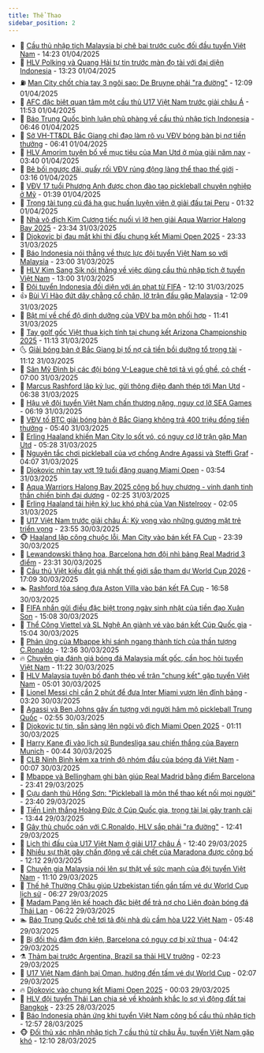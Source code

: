 ```yaml
---
title: Thể Thao
sidebar_position: 2
---
```


<!-- dantri-the-thao:START -->
- 🎡 [Cầu thủ nhập tịch Malaysia bị chê bai trước cuộc đối đầu tuyển Việt Nam](https://dantri.com.vn/the-thao/cau-thu-nhap-tich-malaysia-bi-che-bai-truoc-cuoc-doi-dau-tuyen-viet-nam-20250401202542213.htm) - 14:23 01/04/2025
- 💯 [HLV Polking và Quang Hải tự tin trước màn đọ tài với đại diện Indonesia](https://dantri.com.vn/the-thao/hlv-polking-va-quang-hai-tu-tin-truoc-man-do-tai-voi-dai-dien-indonesia-20250401202235086.htm) - 13:23 01/04/2025
- ⛽️ [Man City chốt chia tay 3 ngôi sao: De Bruyne phải &quot;ra đường&quot;](https://dantri.com.vn/the-thao/man-city-chot-chia-tay-3-ngoi-sao-de-bruyne-phai-ra-duong-20250401190920261.htm) - 12:09 01/04/2025
- 💃 [AFC đặc biệt quan tâm một cầu thủ U17 Việt Nam trước giải châu Á](https://dantri.com.vn/the-thao/afc-dac-biet-quan-tam-mot-cau-thu-u17-viet-nam-truoc-giai-chau-a-20250401181701381.htm) - 11:53 01/04/2025
- 🌈 [Báo Trung Quốc bình luận phũ phàng về cầu thủ nhập tịch Indonesia](https://dantri.com.vn/the-thao/bao-trung-quoc-binh-luan-phu-phang-ve-cau-thu-nhap-tich-indonesia-20250401123738699.htm) - 06:46 01/04/2025
- 🦅 [Sở VH-TT&amp;DL Bắc Giang chỉ đạo làm rõ vụ VĐV bóng bàn bị nợ tiền thưởng](https://dantri.com.vn/the-thao/so-vh-ttdl-bac-giang-chi-dao-lam-ro-vu-vdv-bong-ban-bi-no-tien-thuong-20250401125707428.htm) - 06:41 01/04/2025
- 🌝 [HLV Amorim tuyên bố về mục tiêu của Man Utd ở mùa giải năm nay](https://dantri.com.vn/the-thao/hlv-amorim-tuyen-bo-ve-muc-tieu-cua-man-utd-o-mua-giai-nam-nay-20250401101347981.htm) - 03:40 01/04/2025
- 🚀 [Bê bối ngược đãi, quấy rối VĐV rúng động làng thể thao thế giới](https://dantri.com.vn/the-thao/be-boi-nguoc-dai-quay-roi-vdv-rung-dong-lang-the-thao-the-gioi-20250401101641808.htm) - 03:16 01/04/2025
- 🎉 [VĐV 17 tuổi Phương Anh được chọn đào tạo pickleball chuyên nghiệp ở Mỹ](https://dantri.com.vn/the-thao/vdv-17-tuoi-phuong-anh-duoc-chon-dao-tao-pickleball-chuyen-nghiep-o-my-20250331232354275.htm) - 01:39 01/04/2025
- 📝 [Trọng tài tung cú đá hạ gục huấn luyện viên ở giải đấu tại Peru](https://dantri.com.vn/the-thao/trong-tai-tung-cu-da-ha-guc-huan-luyen-vien-o-giai-dau-tai-peru-20250401074027482.htm) - 01:32 01/04/2025
- 🦄 [Nhà vô địch Kim Cương tiếc nuối vì lỡ hẹn giải Aqua Warrior Halong Bay 2025](https://dantri.com.vn/the-thao/nha-vo-dich-kim-cuong-tiec-nuoi-vi-lo-hen-giai-aqua-warrior-halong-bay-2025-20250331163702402.htm) - 23:34 31/03/2025
- 🎉 [Djokovic bị đau mắt khi thi đấu chung kết Miami Open 2025](https://dantri.com.vn/the-thao/djokovic-bi-dau-mat-khi-thi-dau-chung-ket-miami-open-2025-20250401072505534.htm) - 23:33 31/03/2025
- 💼 [Báo Indonesia nói thẳng về thực lực đội tuyển Việt Nam so với Malaysia](https://dantri.com.vn/the-thao/bao-indonesia-noi-thang-ve-thuc-luc-doi-tuyen-viet-nam-so-voi-malaysia-20250331142609451.htm) - 23:00 31/03/2025
- 🤡 [HLV Kim Sang Sik nói thẳng về việc dùng cầu thủ nhập tịch ở tuyển Việt Nam](https://dantri.com.vn/the-thao/hlv-kim-sang-sik-noi-thang-ve-viec-dung-cau-thu-nhap-tich-o-tuyen-viet-nam-20250331194118312.htm) - 13:00 31/03/2025
- 🦆 [Đội tuyển Indonesia đối diện với án phạt từ FIFA](https://dantri.com.vn/the-thao/doi-tuyen-indonesia-doi-dien-voi-an-phat-tu-fifa-20250331191035538.htm) - 12:10 31/03/2025
- 👍 [Bùi Vĩ Hào đứt dây chằng cổ chân, lỡ trận đấu gặp Malaysia](https://dantri.com.vn/the-thao/bui-vi-hao-dut-day-chang-co-chan-lo-tran-dau-gap-malaysia-20250331192139699.htm) - 12:09 31/03/2025
- 💼 [Bật mí về chế độ dinh dưỡng của VĐV ba môn phối hợp](https://dantri.com.vn/the-thao/bat-mi-ve-che-do-dinh-duong-cua-vdv-ba-mon-phoi-hop-20250331184141705.htm) - 11:41 31/03/2025
- 🦒 [Tay golf gốc Việt thua kịch tính tại chung kết Arizona Championship 2025](https://dantri.com.vn/the-thao/tay-golf-goc-viet-thua-kich-tinh-tai-chung-ket-arizona-championship-2025-20250331144804011.htm) - 11:13 31/03/2025
- 🌜 [Giải bóng bàn ở Bắc Giang bị tố nợ cả tiền bồi dưỡng tổ trọng tài](https://dantri.com.vn/the-thao/giai-bong-ban-o-bac-giang-bi-to-no-ca-tien-boi-duong-to-trong-tai-20250331155527856.htm) - 11:12 31/03/2025
- 🦆 [Sân Mỹ Đình bị các đội bóng V-League chê tơi tả vì gồ ghề, cỏ chết](https://dantri.com.vn/the-thao/san-my-dinh-bi-cac-doi-bong-v-league-che-toi-ta-vi-go-ghe-co-chet-20250331143455683.htm) - 07:00 31/03/2025
- 💪 [Marcus Rashford lập kỷ lục, gửi thông điệp đanh thép tới Man Utd](https://dantri.com.vn/the-thao/marcus-rashford-lap-ky-luc-gui-thong-diep-danh-thep-toi-man-utd-20250331133849916.htm) - 06:38 31/03/2025
- 🧠 [Hậu vệ đội tuyển Việt Nam chấn thương nặng, nguy cơ lỡ SEA Games](https://dantri.com.vn/the-thao/hau-ve-doi-tuyen-viet-nam-chan-thuong-nang-nguy-co-lo-sea-games-20250331123053772.htm) - 06:19 31/03/2025
- 🦄 [VĐV tố BTC giải bóng bàn ở Bắc Giang không trả 400 triệu đồng tiền thưởng](https://dantri.com.vn/the-thao/vdv-to-btc-giai-bong-ban-o-bac-giang-khong-tra-400-trieu-dong-tien-thuong-20250331123011148.htm) - 05:40 31/03/2025
- 🥸 [Erling Haaland khiến Man City lo sốt vó, có nguy cơ lỡ trận gặp Man Utd](https://dantri.com.vn/the-thao/erling-haaland-khien-man-city-lo-sot-vo-co-nguy-co-lo-tran-gap-man-utd-20250331122827987.htm) - 05:28 31/03/2025
- 🤠 [Nguyên tắc chơi pickleball của vợ chồng Andre Agassi và Steffi Graf](https://dantri.com.vn/the-thao/nguyen-tac-choi-pickleball-cua-vo-chong-andre-agassi-va-steffi-graf-20250331110640997.htm) - 04:07 31/03/2025
- 👺 [Djokovic nhìn tay vợt 19 tuổi đăng quang Miami Open](https://dantri.com.vn/the-thao/djokovic-nhin-tay-vot-19-tuoi-dang-quang-miami-open-20250331105019389.htm) - 03:54 31/03/2025
- 📝 [Aqua Warriors Halong Bay 2025 công bố huy chương - vinh danh tinh thần chiến binh đại dương](https://dantri.com.vn/the-thao/aqua-warriors-halong-bay-2025-cong-bo-huy-chuong-vinh-danh-tinh-than-chien-binh-dai-duong-20250331090826958.htm) - 02:25 31/03/2025
- 🦆 [Erling Haaland tái hiện kỷ lục khó phá của Van Nistelrooy](https://dantri.com.vn/the-thao/erling-haaland-tai-hien-ky-luc-kho-pha-cua-van-nistelrooy-20250331075029671.htm) - 02:05 31/03/2025
- 🥳 [U17 Việt Nam trước giải châu Á: Kỳ vọng vào những gương mặt trẻ triển vọng](https://dantri.com.vn/the-thao/u17-viet-nam-truoc-giai-chau-a-ky-vong-vao-nhung-guong-mat-tre-trien-vong-20250331001223515.htm) - 23:55 30/03/2025
- 🐵 [Haaland lập công chuộc lỗi, Man City vào bán kết FA Cup](https://dantri.com.vn/the-thao/haaland-lap-cong-chuoc-loi-man-city-vao-ban-ket-fa-cup-20250331063950406.htm) - 23:39 30/03/2025
- 🤩 [Lewandowski thăng hoa, Barcelona hơn đội nhì bảng Real Madrid 3 điểm](https://dantri.com.vn/the-thao/lewandowski-thang-hoa-barcelona-hon-doi-nhi-bang-real-madrid-3-diem-20250331063053710.htm) - 23:31 30/03/2025
- 🤠 [Cầu thủ Việt kiều đắt giá nhất thế giới sắp tham dự World Cup 2026](https://dantri.com.vn/the-thao/cau-thu-viet-kieu-dat-gia-nhat-the-gioi-sap-tham-du-world-cup-2026-20250330190948941.htm) - 17:09 30/03/2025
- 🏊 [Rashford tỏa sáng đưa Aston Villa vào bán kết FA Cup](https://dantri.com.vn/the-thao/rashford-toa-sang-dua-aston-villa-vao-ban-ket-fa-cup-20250330235841541.htm) - 16:58 30/03/2025
- 🗽 [FIFA nhắn gửi điều đặc biệt trong ngày sinh nhật của tiền đạo Xuân Son](https://dantri.com.vn/the-thao/fifa-nhan-gui-dieu-dac-biet-trong-ngay-sinh-nhat-cua-tien-dao-xuan-son-20250330220334685.htm) - 15:08 30/03/2025
- 🚀 [Thể Công Viettel và SL Nghệ An giành vé vào bán kết Cúp Quốc gia](https://dantri.com.vn/the-thao/the-cong-viettel-va-sl-nghe-an-gianh-ve-vao-ban-ket-cup-quoc-gia-20250330214549168.htm) - 15:04 30/03/2025
- 🎉 [Phản ứng của Mbappe khi sánh ngang thành tích của thần tượng C.Ronaldo](https://dantri.com.vn/the-thao/phan-ung-cua-mbappe-khi-sanh-ngang-thanh-tich-cua-than-tuong-cronaldo-20250330193613823.htm) - 12:36 30/03/2025
- 🔥 [Chuyên gia đánh giá bóng đá Malaysia mất gốc, cần học hỏi tuyển Việt Nam](https://dantri.com.vn/the-thao/chuyen-gia-danh-gia-bong-da-malaysia-mat-goc-can-hoc-hoi-tuyen-viet-nam-20250330134821111.htm) - 11:22 30/03/2025
- 🎉 [HLV Malaysia tuyên bố đanh thép về trận &quot;chung kết&quot; gặp tuyển Việt Nam](https://dantri.com.vn/the-thao/hlv-malaysia-tuyen-bo-danh-thep-ve-tran-chung-ket-gap-tuyen-viet-nam-20250330110459044.htm) - 05:01 30/03/2025
- 🎡 [Lionel Messi chỉ cần 2 phút để đưa Inter Miami vươn lên đỉnh bảng](https://dantri.com.vn/the-thao/lionel-messi-chi-can-2-phut-de-dua-inter-miami-vuon-len-dinh-bang-20250330102050289.htm) - 03:20 30/03/2025
- 🐻 [Agassi và Ben Johns gây ấn tượng với người hâm mộ pickleball Trung Quốc](https://dantri.com.vn/the-thao/agassi-va-ben-johns-gay-an-tuong-voi-nguoi-ham-mo-pickleball-trung-quoc-20250330092010779.htm) - 02:55 30/03/2025
- 🌊 [Djokovic tự tin, sẵn sàng lên ngôi vô địch Miami Open 2025](https://dantri.com.vn/the-thao/djokovic-tu-tin-san-sang-len-ngoi-vo-dich-miami-open-2025-20250330080354730.htm) - 01:11 30/03/2025
- 💃 [Harry Kane đi vào lịch sử Bundesliga sau chiến thắng của Bayern Munich](https://dantri.com.vn/the-thao/harry-kane-di-vao-lich-su-bundesliga-sau-chien-thang-cua-bayern-munich-20250330072342421.htm) - 00:44 30/03/2025
- 🤔 [CLB Ninh Bình kém xa trình độ nhóm đầu của bóng đá Việt Nam](https://dantri.com.vn/the-thao/clb-ninh-binh-kem-xa-trinh-do-nhom-dau-cua-bong-da-viet-nam-20250330001330598.htm) - 00:07 30/03/2025
- 🤭 [Mbappe và Bellingham ghi bàn giúp Real Madrid bằng điểm Barcelona](https://dantri.com.vn/the-thao/mbappe-va-bellingham-ghi-ban-giup-real-madrid-bang-diem-barcelona-20250330064123558.htm) - 23:41 29/03/2025
- 👹 [Cựu danh thủ Hồng Sơn: &quot;Pickleball là môn thể thao kết nối mọi người&quot;](https://dantri.com.vn/the-thao/cuu-danh-thu-hong-son-pickleball-la-mon-the-thao-ket-noi-moi-nguoi-20250330013050588.htm) - 23:40 29/03/2025
- 🗽 [Tiến Linh thắng Hoàng Đức ở Cúp Quốc gia, trọng tài lại gây tranh cãi](https://dantri.com.vn/the-thao/tien-linh-thang-hoang-duc-o-cup-quoc-gia-trong-tai-lai-gay-tranh-cai-20250329203043862.htm) - 13:44 29/03/2025
- 🥳 [Gây thù chuốc oán với C.Ronaldo, HLV sắp phải &quot;ra đường&quot;](https://dantri.com.vn/the-thao/gay-thu-chuoc-oan-voi-cronaldo-hlv-sap-phai-ra-duong-20250329192120045.htm) - 12:41 29/03/2025
- 💃 [Lịch thi đấu của U17 Việt Nam ở giải U17 châu Á](https://dantri.com.vn/the-thao/lich-thi-dau-cua-u17-viet-nam-o-giai-u17-chau-a-20250329194018684.htm) - 12:40 29/03/2025
- 🧰 [Nhiều sự thật gây chấn động về cái chết của Maradona được công bố](https://dantri.com.vn/the-thao/nhieu-su-that-gay-chan-dong-ve-cai-chet-cua-maradona-duoc-cong-bo-20250329185601372.htm) - 12:12 29/03/2025
- 💪 [Chuyên gia Malaysia nói lên sự thật về sức mạnh của đội tuyển Việt Nam](https://dantri.com.vn/the-thao/chuyen-gia-malaysia-noi-len-su-that-ve-suc-manh-cua-doi-tuyen-viet-nam-20250329165830076.htm) - 11:10 29/03/2025
- 🚀 [Thế hệ Thường Châu giúp Uzbekistan tiến gần tấm vé dự World Cup lịch sử](https://dantri.com.vn/the-thao/the-he-thuong-chau-giup-uzbekistan-tien-gan-tam-ve-du-world-cup-lich-su-20250329123847105.htm) - 06:27 29/03/2025
- 🤠 [Madam Pang lên kế hoạch đặc biệt để trả nợ cho Liên đoàn bóng đá Thái Lan](https://dantri.com.vn/the-thao/madam-pang-len-ke-hoach-dac-biet-de-tra-no-cho-lien-doan-bong-da-thai-lan-20250329115138923.htm) - 06:22 29/03/2025
- 🏊 [Báo Trung Quốc chê tơi tả đội nhà dù cầm hòa U22 Việt Nam](https://dantri.com.vn/the-thao/bao-trung-quoc-che-toi-ta-doi-nha-du-cam-hoa-u22-viet-nam-20250329124847466.htm) - 05:48 29/03/2025
- 🦄 [Bị đối thủ đâm đơn kiện, Barcelona có nguy cơ bị xử thua](https://dantri.com.vn/the-thao/bi-doi-thu-dam-don-kien-barcelona-co-nguy-co-bi-xu-thua-20250329114229774.htm) - 04:42 29/03/2025
- ⚗️ [Thảm bại trước Argentina, Brazil sa thải HLV trưởng](https://dantri.com.vn/the-thao/tham-bai-truoc-argentina-brazil-sa-thai-hlv-truong-20250329092305644.htm) - 02:23 29/03/2025
- 🥷 [U17 Việt Nam đánh bại Oman, hướng đến tấm vé dự World Cup](https://dantri.com.vn/the-thao/u17-viet-nam-danh-bai-oman-huong-den-tam-ve-du-world-cup-20250329090724394.htm) - 02:07 29/03/2025
- 🔥 [Djokovic vào chung kết Miami Open 2025](https://dantri.com.vn/the-thao/djokovic-vao-chung-ket-miami-open-2025-20250329070011979.htm) - 00:03 29/03/2025
- 🦅 [HLV đội tuyển Thái Lan chia sẻ về khoảnh khắc lo sợ vì động đất tại Bangkok](https://dantri.com.vn/the-thao/hlv-doi-tuyen-thai-lan-chia-se-ve-khoanh-khac-lo-so-vi-dong-dat-tai-bangkok-20250329001106821.htm) - 23:25 28/03/2025
- 🌝 [Báo Indonesia phản ứng khi tuyển Việt Nam công bố cầu thủ nhập tịch](https://dantri.com.vn/the-thao/bao-indonesia-phan-ung-khi-tuyen-viet-nam-cong-bo-cau-thu-nhap-tich-20250328195655596.htm) - 12:57 28/03/2025
- 🐵 [Đối thủ xác nhận nhập tịch 7 cầu thủ từ châu Âu, tuyển Việt Nam gặp khó](https://dantri.com.vn/the-thao/doi-thu-xac-nhan-nhap-tich-7-cau-thu-tu-chau-au-tuyen-viet-nam-gap-kho-20250328184947177.htm) - 12:10 28/03/2025<!-- dantri-the-thao:END -->
